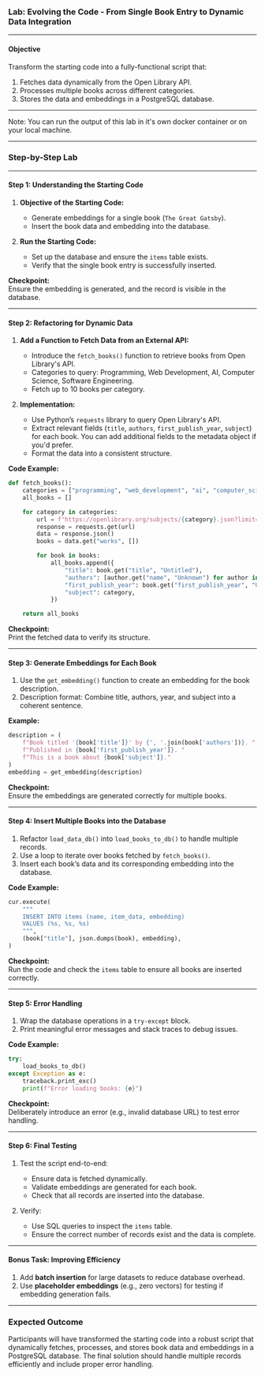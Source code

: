 ### Lab: Evolving the Code - From Single Book Entry to Dynamic Data Integration

---

#### **Objective**
Transform the starting code into a fully-functional script that:
1. Fetches data dynamically from the Open Library API.
2. Processes multiple books across different categories.
3. Stores the data and embeddings in a PostgreSQL database.

---

Note: You can run the output of this lab in it's own docker container or on your local machine.

---

### **Step-by-Step Lab**

---

#### **Step 1: Understanding the Starting Code**
1. **Objective of the Starting Code:**
   - Generate embeddings for a single book (`The Great Gatsby`).
   - Insert the book data and embedding into the database.

2. **Run the Starting Code:**
   - Set up the database and ensure the `items` table exists.
   - Verify that the single book entry is successfully inserted.

**Checkpoint:**  
Ensure the embedding is generated, and the record is visible in the database.

---

#### **Step 2: Refactoring for Dynamic Data**

1. **Add a Function to Fetch Data from an External API:**
   - Introduce the `fetch_books()` function to retrieve books from Open Library's API.
   - Categories to query: Programming, Web Development, AI, Computer Science, Software Engineering.
   - Fetch up to 10 books per category.

2. **Implementation:**
   - Use Python’s `requests` library to query Open Library's API.
   - Extract relevant fields (`title`, `authors`, `first_publish_year`, `subject`) for each book. You can add additional fields to the metadata object if you'd prefer.
   - Format the data into a consistent structure.

**Code Example:**
   ```python
   def fetch_books():
       categories = ["programming", "web_development", "ai", "computer_science"]
       all_books = []

       for category in categories:
           url = f"https://openlibrary.org/subjects/{category}.json?limit=10"
           response = requests.get(url)
           data = response.json()
           books = data.get("works", [])

           for book in books:
               all_books.append({
                   "title": book.get("title", "Untitled"),
                   "authors": [author.get("name", "Unknown") for author in book.get("authors", [])],
                   "first_publish_year": book.get("first_publish_year", "Unknown"),
                   "subject": category,
               })

       return all_books
   ```

**Checkpoint:**  
Print the fetched data to verify its structure.

---

#### **Step 3: Generate Embeddings for Each Book**
1. Use the `get_embedding()` function to create an embedding for the book description.
2. Description format: Combine title, authors, year, and subject into a coherent sentence.

**Example:**
   ```python
   description = (
       f"Book titled '{book['title']}' by {', '.join(book['authors'])}. "
       f"Published in {book['first_publish_year']}. "
       f"This is a book about {book['subject']}."
   )
   embedding = get_embedding(description)
   ```

**Checkpoint:**  
Ensure the embeddings are generated correctly for multiple books.

---

#### **Step 4: Insert Multiple Books into the Database**
1. Refactor `load_data_db()` into `load_books_to_db()` to handle multiple records.
2. Use a loop to iterate over books fetched by `fetch_books()`.
3. Insert each book’s data and its corresponding embedding into the database.

**Code Example:**
   ```python
   cur.execute(
       """
       INSERT INTO items (name, item_data, embedding)
       VALUES (%s, %s, %s)
       """,
       (book["title"], json.dumps(book), embedding),
   )
   ```

**Checkpoint:**  
Run the code and check the `items` table to ensure all books are inserted correctly.

---

#### **Step 5: Error Handling**
1. Wrap the database operations in a `try-except` block.
2. Print meaningful error messages and stack traces to debug issues.

**Code Example:**
   ```python
   try:
       load_books_to_db()
   except Exception as e:
       traceback.print_exc()
       print(f"Error loading books: {e}")
   ```

**Checkpoint:**  
Deliberately introduce an error (e.g., invalid database URL) to test error handling.

---

#### **Step 6: Final Testing**
1. Test the script end-to-end:
   - Ensure data is fetched dynamically.
   - Validate embeddings are generated for each book.
   - Check that all records are inserted into the database.

2. Verify:
   - Use SQL queries to inspect the `items` table.
   - Ensure the correct number of records exist and the data is complete.

---

#### **Bonus Task: Improving Efficiency**
1. Add **batch insertion** for large datasets to reduce database overhead.
2. Use **placeholder embeddings** (e.g., zero vectors) for testing if embedding generation fails.

---

### **Expected Outcome**
Participants will have transformed the starting code into a robust script that dynamically fetches, processes, and stores book data and embeddings in a PostgreSQL database. The final solution should handle multiple records efficiently and include proper error handling. 

